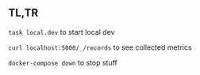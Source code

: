 ## TL,TR

`task local.dev` to start local dev

`curl localhost:5000/_/records` to see collected metrics

`docker-compose down` to stop stuff
